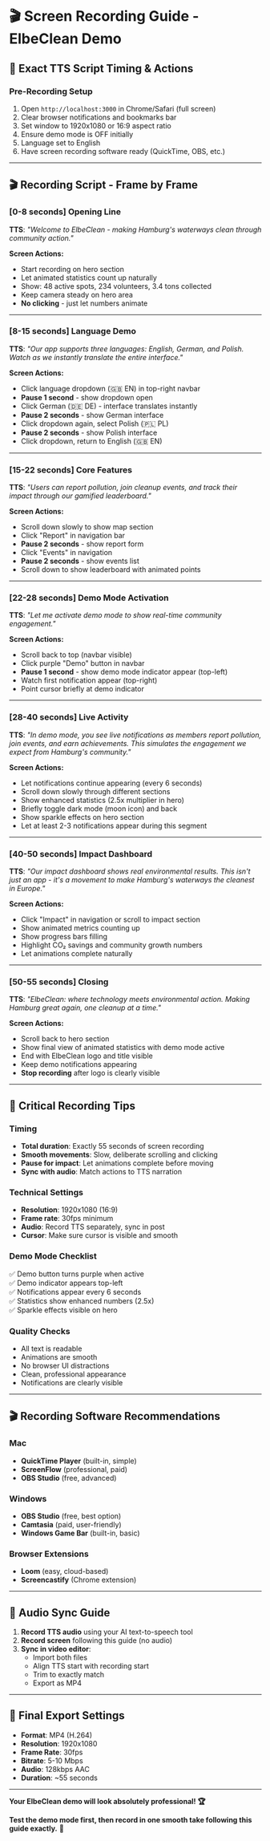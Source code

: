 # 🎬 Screen Recording Guide - ElbeClean Demo

## 🎯 **Exact TTS Script Timing & Actions**

### **Pre-Recording Setup**
1. Open `http://localhost:3000` in Chrome/Safari (full screen)
2. Clear browser notifications and bookmarks bar
3. Set window to 1920x1080 or 16:9 aspect ratio
4. Ensure demo mode is OFF initially
5. Language set to English
6. Have screen recording software ready (QuickTime, OBS, etc.)

---

## 🎬 **Recording Script - Frame by Frame**

### **[0-8 seconds] Opening Line**
**TTS**: *"Welcome to ElbeClean - making Hamburg's waterways clean through community action."*

**Screen Actions:**
- Start recording on hero section
- Let animated statistics count up naturally
- Show: 48 active spots, 234 volunteers, 3.4 tons collected
- Keep camera steady on hero area
- **No clicking** - just let numbers animate

---

### **[8-15 seconds] Language Demo**
**TTS**: *"Our app supports three languages: English, German, and Polish. Watch as we instantly translate the entire interface."*

**Screen Actions:**
- Click language dropdown (🇬🇧 EN) in top-right navbar
- **Pause 1 second** - show dropdown open
- Click German (🇩🇪 DE) - interface translates instantly
- **Pause 2 seconds** - show German interface
- Click dropdown again, select Polish (🇵🇱 PL)
- **Pause 2 seconds** - show Polish interface
- Click dropdown, return to English (🇬🇧 EN)

---

### **[15-22 seconds] Core Features**
**TTS**: *"Users can report pollution, join cleanup events, and track their impact through our gamified leaderboard."*

**Screen Actions:**
- Scroll down slowly to show map section
- Click "Report" in navigation bar
- **Pause 2 seconds** - show report form
- Click "Events" in navigation
- **Pause 2 seconds** - show events list
- Scroll down to show leaderboard with animated points

---

### **[22-28 seconds] Demo Mode Activation**
**TTS**: *"Let me activate demo mode to show real-time community engagement."*

**Screen Actions:**
- Scroll back to top (navbar visible)
- Click purple "Demo" button in navbar
- **Pause 1 second** - show demo mode indicator appear (top-left)
- Watch first notification appear (top-right)
- Point cursor briefly at demo indicator

---

### **[28-40 seconds] Live Activity**
**TTS**: *"In demo mode, you see live notifications as members report pollution, join events, and earn achievements. This simulates the engagement we expect from Hamburg's community."*

**Screen Actions:**
- Let notifications continue appearing (every 6 seconds)
- Scroll down slowly through different sections
- Show enhanced statistics (2.5x multiplier in hero)
- Briefly toggle dark mode (moon icon) and back
- Show sparkle effects on hero section
- Let at least 2-3 notifications appear during this segment

---

### **[40-50 seconds] Impact Dashboard**
**TTS**: *"Our impact dashboard shows real environmental results. This isn't just an app - it's a movement to make Hamburg's waterways the cleanest in Europe."*

**Screen Actions:**
- Click "Impact" in navigation or scroll to impact section
- Show animated metrics counting up
- Show progress bars filling
- Highlight CO₂ savings and community growth numbers
- Let animations complete naturally

---

### **[50-55 seconds] Closing**
**TTS**: *"ElbeClean: where technology meets environmental action. Making Hamburg great again, one cleanup at a time."*

**Screen Actions:**
- Scroll back to hero section
- Show final view of animated statistics with demo mode active
- End with ElbeClean logo and title visible
- Keep demo notifications appearing
- **Stop recording** after logo is clearly visible

---

## 🎯 **Critical Recording Tips**

### **Timing**
- **Total duration**: Exactly 55 seconds of screen recording
- **Smooth movements**: Slow, deliberate scrolling and clicking
- **Pause for impact**: Let animations complete before moving
- **Sync with audio**: Match actions to TTS narration

### **Technical Settings**
- **Resolution**: 1920x1080 (16:9)
- **Frame rate**: 30fps minimum
- **Audio**: Record TTS separately, sync in post
- **Cursor**: Make sure cursor is visible and smooth

### **Demo Mode Checklist**
✅ Demo button turns purple when active  
✅ Demo indicator appears top-left  
✅ Notifications appear every 6 seconds  
✅ Statistics show enhanced numbers (2.5x)  
✅ Sparkle effects visible on hero  

### **Quality Checks**
- All text is readable
- Animations are smooth
- No browser UI distractions
- Clean, professional appearance
- Notifications are clearly visible

---

## 🎬 **Recording Software Recommendations**

### **Mac**
- **QuickTime Player** (built-in, simple)
- **ScreenFlow** (professional, paid)
- **OBS Studio** (free, advanced)

### **Windows**
- **OBS Studio** (free, best option)
- **Camtasia** (paid, user-friendly)
- **Windows Game Bar** (built-in, basic)

### **Browser Extensions**
- **Loom** (easy, cloud-based)
- **Screencastify** (Chrome extension)

---

## 🎵 **Audio Sync Guide**

1. **Record TTS audio** using your AI text-to-speech tool
2. **Record screen** following this guide (no audio)
3. **Sync in video editor**:
   - Import both files
   - Align TTS start with recording start
   - Trim to exactly match
   - Export as MP4

---

## 🚀 **Final Export Settings**

- **Format**: MP4 (H.264)
- **Resolution**: 1920x1080
- **Frame Rate**: 30fps
- **Bitrate**: 5-10 Mbps
- **Audio**: 128kbps AAC
- **Duration**: ~55 seconds

---

**Your ElbeClean demo will look absolutely professional! 🏆**

**Test the demo mode first, then record in one smooth take following this guide exactly.** 🎯
